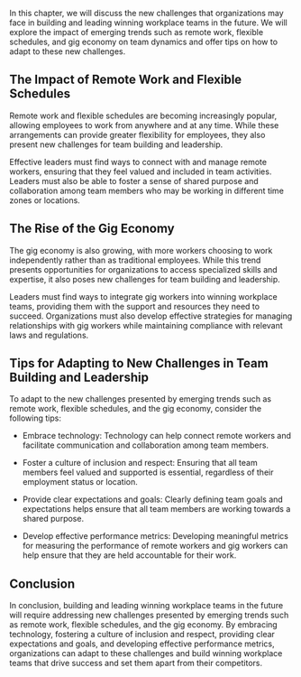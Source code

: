 
In this chapter, we will discuss the new challenges that organizations may face in building and leading winning workplace teams in the future. We will explore the impact of emerging trends such as remote work, flexible schedules, and gig economy on team dynamics and offer tips on how to adapt to these new challenges.

The Impact of Remote Work and Flexible Schedules
------------------------------------------------

Remote work and flexible schedules are becoming increasingly popular, allowing employees to work from anywhere and at any time. While these arrangements can provide greater flexibility for employees, they also present new challenges for team building and leadership.

Effective leaders must find ways to connect with and manage remote workers, ensuring that they feel valued and included in team activities. Leaders must also be able to foster a sense of shared purpose and collaboration among team members who may be working in different time zones or locations.

The Rise of the Gig Economy
---------------------------

The gig economy is also growing, with more workers choosing to work independently rather than as traditional employees. While this trend presents opportunities for organizations to access specialized skills and expertise, it also poses new challenges for team building and leadership.

Leaders must find ways to integrate gig workers into winning workplace teams, providing them with the support and resources they need to succeed. Organizations must also develop effective strategies for managing relationships with gig workers while maintaining compliance with relevant laws and regulations.

Tips for Adapting to New Challenges in Team Building and Leadership
-------------------------------------------------------------------

To adapt to the new challenges presented by emerging trends such as remote work, flexible schedules, and the gig economy, consider the following tips:

* Embrace technology: Technology can help connect remote workers and facilitate communication and collaboration among team members.

* Foster a culture of inclusion and respect: Ensuring that all team members feel valued and supported is essential, regardless of their employment status or location.

* Provide clear expectations and goals: Clearly defining team goals and expectations helps ensure that all team members are working towards a shared purpose.

* Develop effective performance metrics: Developing meaningful metrics for measuring the performance of remote workers and gig workers can help ensure that they are held accountable for their work.

Conclusion
----------

In conclusion, building and leading winning workplace teams in the future will require addressing new challenges presented by emerging trends such as remote work, flexible schedules, and the gig economy. By embracing technology, fostering a culture of inclusion and respect, providing clear expectations and goals, and developing effective performance metrics, organizations can adapt to these challenges and build winning workplace teams that drive success and set them apart from their competitors.
